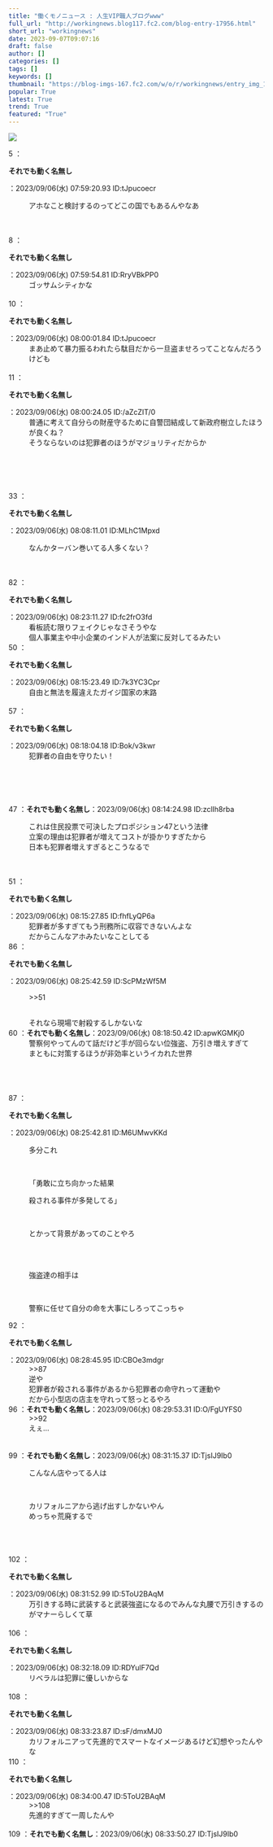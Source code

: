 ```yaml
---
title: "働くモノニュース : 人生VIP職人ブログwww"
full_url: "http://workingnews.blog117.fc2.com/blog-entry-17956.html"
short_url: "workingnews"
date: 2023-09-07T09:07:16
draft: false
author: []
categories: []
tags: []
keywords: []
thumbnail: "https://blog-imgs-167.fc2.com/w/o/r/workingnews/entry_img_17956.jpg"
popular: True
latest: True
trend: True
featured: "True"
---
```


![](https://blog-imgs-167.fc2.com/w/o/r/workingnews/entry_img_17956.jpg)

<dl class="thread"><dt>5 ：<p><b>それでも動く名無し</b></p>：2023/09/06(水) 07:59:20.93 ID:tJpucoecr <br></dt><dd><p>アホなこと検討するのってどこの国でもあるんやなあ </p><br><dd><br> </dd></dd><dt>8 ：<p><b>それでも動く名無し</b></p>：2023/09/06(水) 07:59:54.81 ID:RryVBkPP0 <br></dt><dd>ゴッサムシティかな <br><dd><br> </dd></dd><dt>10 ：<p><b>それでも動く名無し</b></p>：2023/09/06(水) 08:00:01.84 ID:tJpucoecr <br></dt><dd>まあ止めて暴力振るわれたら駄目だから一旦盗ませろってことなんだろうけども <br><dd><br> </dd></dd><dt>11 ：<p><b>それでも動く名無し</b></p>：2023/09/06(水) 08:00:24.05 ID:/aZcZIT/0 <br></dt><dd>普通に考えて自分らの財産守るために自警団結成して新政府樹立したほうが良くね？ <br>そうならないのは犯罪者のほうがマジョリティだからか <br><br><br><br><br><br></dd><dt>33 ：<p><b>それでも動く名無し</b></p>：2023/09/06(水) 08:08:11.01 ID:MLhC1Mpxd <br></dt><dd><p>なんかターバン巻いてる人多くない？ </p><br><dd><br> </dd></dd><dt>82 ：<p><b>それでも動く名無し</b></p>：2023/09/06(水) 08:23:11.27 ID:fc2frO3fd <br></dt><dd>看板読む限りフェイクじゃなさそうやな <br>個人事業主や中小企業のインド人が法案に反対してるみたい <br><dd> <dd> </dd></dd></dd><dt>50 ：<p><b>それでも動く名無し</b></p>：2023/09/06(水) 08:15:23.49 ID:7k3YC3Cpr <br></dt><dd>自由と無法を履違えたガイジ国家の末路 <br><dd><br> </dd></dd><dt>57 ：<p><b>それでも動く名無し</b></p>：2023/09/06(水) 08:18:04.18 ID:Bok/v3kwr <br></dt><dd>犯罪者の自由を守りたい！ <br><dd><br><br><br><br> <br></dd></dd><dt>47 ：<b>それでも動く名無し</b>：2023/09/06(水) 08:14:24.98 ID:zclIh8rba <br></dt><dd><p>これは住民投票で可決したプロポジション47という法律 <br>立案の理由は犯罪者が増えてコストが掛かりすぎたから <br>日本も犯罪者増えすぎるとこうなるで</p> <br><dd><br> </dd></dd><dt>51 ：<p><b>それでも動く名無し</b></p>：2023/09/06(水) 08:15:27.85 ID:fhfLyQP6a <br></dt><dd>犯罪者が多すぎてもう刑務所に収容できないんよな <br>だからこんなアホみたいなことしてる <dd> <dd> </dd></dd></dd><dt>86 ：<p><b>それでも動く名無し</b></p>：2023/09/06(水) 08:25:42.59 ID:ScPMzWf5M <br></dt><dd><p>>>51</p> <br>それなら現場で射殺するしかないな <br><dd> <dd> </dd></dd></dd><dt>60 ：<b>それでも動く名無し</b>：2023/09/06(水) 08:18:50.42 ID:apwKGMKj0 <br></dt><dd>警察何やってんのて話だけど手が回らない位強盗、万引き増えすぎて <br><dd>まともに対策するほうが非効率というイカれた世界 <br><br><br><dd><br><br> </dd></dd></dd><dt>87 ：<p><b>それでも動く名無し</b></p>：2023/09/06(水) 08:25:42.81 ID:M6UMwvKKd <br></dt><dd><p>多分これ</p> <br><dd><p>「勇敢に立ち向かった結果</p><p>殺される事件が多発してる」</p> <br><dd><p>とかって背景があってのことやろ </p><br><dd><p><br>強盗達の相手は</p> <br><dd><p>警察に任せて自分の命を大事にしろってこっちゃ</p> <dd> <dd> </dd></dd></dd></dd></dd></dd></dd><dt>92 ：<p><b>それでも動く名無し</b></p>：2023/09/06(水) 08:28:45.95 ID:CBOe3mdgr <br></dt><dd>>>87 <br>逆や <br>犯罪者が殺される事件があるから犯罪者の命守れって運動や <br>だから小型店の店主を守れって怒っとるやろ <br><dd> <dd> </dd></dd></dd><dt>96 ：<b>それでも動く名無し</b>：2023/09/06(水) 08:29:53.31 ID:O/FgUYFS0 <br></dt><dd>>>92 <br>えぇ… <br><dd> <dd> <dd><br><br> </dd></dd></dd></dd><dt>99 ：<b>それでも動く名無し</b>：2023/09/06(水) 08:31:15.37 ID:TjsIJ9Ib0 <br></dt><dd><p>こんなん店やってる人は</p> <br><dd><p>カリフォルニアから逃げ出すしかないやん <br>めっちゃ荒廃するで</p> <br><br><br></dd></dd><dt>102 ：<p><b>それでも動く名無し</b></p>：2023/09/06(水) 08:31:52.99 ID:5ToU2BAqM <br></dt><dd>万引きする時に武装すると武装強盗になるのでみんな丸腰で万引きするのがマナーらしくて草 <br><dd><br> </dd></dd><dt>106 ：<p><b>それでも動く名無し</b></p>：2023/09/06(水) 08:32:18.09 ID:RDYulF7Qd <br></dt><dd>リベラルは犯罪に優しいからな <br><br><dd> </dd></dd><dt>108 ：<p><b>それでも動く名無し</b></p>：2023/09/06(水) 08:33:23.87 ID:sF/dmxMJ0 <br></dt><dd>カリフォルニアって先進的でスマートなイメージあるけど幻想やったんやな <dd> <dd> </dd></dd></dd><dt>110 ：<p><b>それでも動く名無し</b></p>：2023/09/06(水) 08:34:00.47 ID:5ToU2BAqM <br></dt><dd>>>108 <br>先進的すぎて一周したんや <br><dd><br> </dd></dd><dt>109 ：<b>それでも動く名無し</b>：2023/09/06(水) 08:33:50.27 ID:TjsIJ9Ib0 <br></dt></dl> 